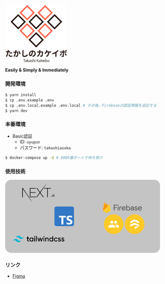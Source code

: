 <img src="public/logo.png" width="200px">

**Easily & Simply & Immediately**

### 開発環境

```bash
$ yarn install
$ cp .env.example .env
$ cp .env.local.example .env.local # その後、Firebaseの認証情報を追記する
$ yarn dev
```

### 本番環境

- Basic認証
  - ID: `uyupun`
  - パスワード: `takashiasuka`

```bash
$ docker-compose up -d # 8080番ポートで待ち受け
```

### 使用技術

<img src="tech.png" width="500px">

### リンク

- [Figma](https://www.figma.com/file/kOALoH5sNvMtIAhQvHTTyb/takakeibo)
